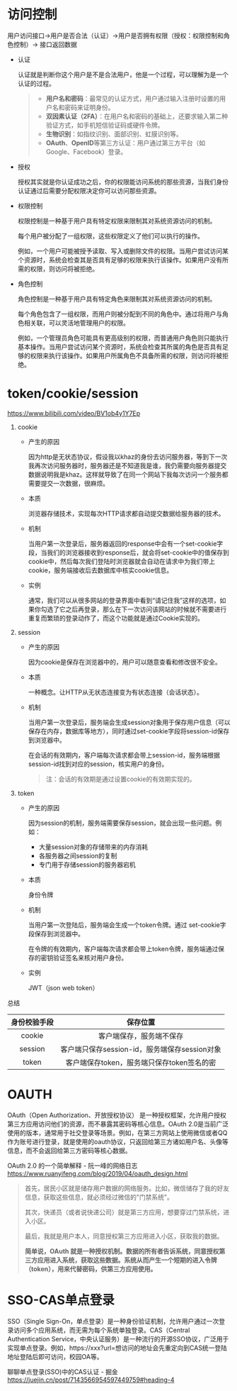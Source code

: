 # 访问控制

用户访问接口→用户是否合法（认证）→用户是否拥有权限（授权：权限控制和角色控制）→ 接口返回数据

- 认证

  认证就是判断你这个用户是不是合法用户，他是一个过程，可以理解为是一个认证的过程。

  > - **用户名和密码**：最常见的认证方式，用户通过输入注册时设置的用户名和密码来证明身份。
  > - **双因素认证（2FA）**：在用户名和密码的基础上，还要求输入第二种验证方式，如手机短信验证码或硬件令牌。
  > - **生物识别**：如指纹识别、面部识别、虹膜识别等。
  > - **OAuth**、**OpenID**等第三方认证：用户通过第三方平台（如Google、Facebook）登录。

- 授权

  授权其实就是你认证成功之后，你的权限能访问系统的那些资源，当我们身份认证通过后需要分配权限决定你可以访问那些资源。

- 权限控制

  权限控制是一种基于用户具有特定权限来限制其对系统资源访问的机制。

  每个用户被分配了一组权限，这些权限定义了他们可以执行的操作。

  例如，一个用户可能被授予读取、写入或删除文件的权限。当用户尝试访问某个资源时，系统会检查其是否具有足够的权限来执行该操作。如果用户没有所需的权限，则访问将被拒绝。

- 角色控制

  角色控制是一种基于用户具有特定角色来限制其对系统资源访问的机制。

  每个角色包含了一组权限，而用户则被分配到不同的角色中。通过将用户与角色相关联，可以灵活地管理用户的权限。

  例如，一个管理员角色可能具有更高级别的权限，而普通用户角色则只能执行基本操作。当用户尝试访问某个资源时，系统会检查其所属的角色是否具有足够的权限来执行该操作。如果用户所属角色不具备所需的权限，则访问将被拒绝。



# token/cookie/session 

https://www.bilibili.com/video/BV1ob4y1Y7Ep

1. cookie

   - 产生的原因

     因为http是无状态协议，假设我以khaz的身份去访问服务器，等到下一次我再次访问服务器时，服务器还是不知道我是谁，我仍需要向服务器提交数据说明我是khaz。这样就导致了在同一个网站下我每次访问一个服务都需要提交一次数据，很麻烦。

   - 本质

     浏览器存储技术，实现每次HTTP请求都自动提交数据给服务器的技术。

   - 机制

     当用户第一次登录后，服务器返回的response中会有一个set-cookie字段，当我们的浏览器接收到response后，就会将set-cookie中的值保存到cookie中，然后每次我们登陆时浏览器就会自动在请求中为我们带上cookie，服务端接收后去数据库中核实cookie信息。

   - 实例

     通常，我们可以从很多网站的登录界面中看到“请记住我”这样的选项，如果你勾选了它之后再登录，那么在下一次访问该网站的时候就不需要进行重复而繁琐的登录动作了，而这个功能就是通过Cookie实现的。

2. session

   - 产生的原因

     因为cookie是保存在浏览器中的，用户可以随意查看和修改很不安全。

   - 本质

     一种概念。让HTTP从无状态连接变为有状态连接（会话状态）。

   - 机制

     当用户第一次登录后，服务端会生成session对象用于保存用户信息（可以保存在内存，数据库等地方），同时通过set-cookie字段将session-id保存到浏览器中。

     在会话的有效期内，客户端每次请求都会带上session-id，服务端根据session-id找到对应的session，核实用户的身份。

     > 注：会话的有效期是通过设置cookie的有效期实现的。

3. token

   - 产生的原因

     因为session的机制，服务端需要保存session，就会出现一些问题。例如：

     - 大量session对象的存储带来的内存消耗
     - 各服务器之间session的复制
     - 专门用于存储session的服务器宕机

   - 本质

     身份令牌

   - 机制

     当用户第一次登陆后，服务端会生成一个token令牌。通过 set-cookie字段保存到浏览器中。

     在令牌的有效期内，客户端每次请求都会带上token令牌，服务端通过保存的密钥验证签名来核对用户身份。

   - 实例

     JWT（json web token） 


总结

| 身份校验手段 |                   保存位置                    |
| :----------: | :-------------------------------------------: |
|    cookie    |           客户端保存，服务端不保存            |
|   session    | 客户端只保存session-id，服务端保存session对象 |
|    token     |  客户端保存token，服务端只保存token签名的密   |





# OAUTH

OAuth（Open Authorization、开放授权协议） 是一种授权框架，允许用户授权第三方应用访问他们的资源，而不暴露其密码等核心信息。OAuth 2.0是当前广泛使用的版本，通常用于社交登录等场景。例如，在第三方网站上使用微信或者QQ作为账号进行登录，就是使用的oauth协议，只返回给第三方诸如用户名、头像等信息，而不会返回给第三方密码等核心数据。

OAuth 2.0 的一个简单解释 - 阮一峰的网络日志  https://www.ruanyifeng.com/blog/2019/04/oauth_design.html

> 首先，居民小区就是储存用户数据的网络服务。比如，微信储存了我的好友信息，获取这些信息，就必须经过微信的"门禁系统"。
>
> 其次，快递员（或者说快递公司）就是第三方应用，想要穿过门禁系统，进入小区。
>
> 最后，我就是用户本人，同意授权第三方应用进入小区，获取我的数据。
>
> **简单说，OAuth 就是一种授权机制。数据的所有者告诉系统，同意授权第三方应用进入系统，获取这些数据。系统从而产生一个短期的进入令牌（token），用来代替密码，供第三方应用使用。**











# SSO-CAS单点登录

SSO（Single Sign-On，单点登录）是一种身份验证机制，允许用户通过一次登录访问多个应用系统，而无需为每个系统单独登录。CAS（Central Authentication Service，中央认证服务）是一种流行的开源SSO协议，广泛用于实现单点登录。例如，https://xxx?url=想访问的地址会先重定向到CAS统一登陆地址登陆后即可访问，校园OA等。

聊聊单点登录(SSO)中的CAS认证 - 掘金
https://juejin.cn/post/7143566954597449759#heading-4